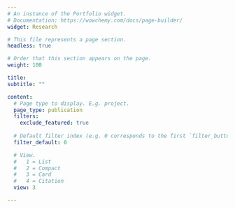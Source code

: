 ```yaml
---
# An instance of the Portfolio widget.
# Documentation: https://wowchemy.com/docs/page-builder/
widget: Research

# This file represents a page section.
headless: true

# Order that this section appears on the page.
weight: 100

title: 
subtitle: ""

content:
  # Page type to display. E.g. project.
  page_type: publication
  filters:
    exclude_featured: true
  
  # Default filter index (e.g. 0 corresponds to the first `filter_button` instance below).
  filter_default: 0

  # View.
  #   1 = List
  #   2 = Compact
  #   3 = Card
  #   4 = Citation
  view: 3

---
```

